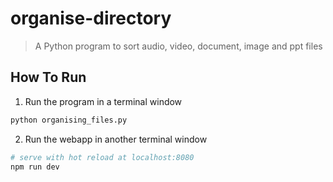 # organise-directory
> A Python program to sort audio, video, document, image and ppt files

## How To Run

1. Run the program in a terminal window
```bash
python organising_files.py
```

2. Run the webapp in another terminal window

``` bash
# serve with hot reload at localhost:8080
npm run dev
```
